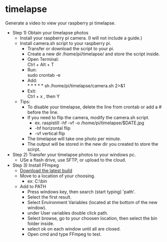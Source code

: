 # timelapse

Generate a video to view your raspberry pi timelapse.

* Step 1) Obtain your timelapse photos  
  * Install your raspberry pi camera. (I will not include a guide.)  
  * Install camera.sh script to your raspberry pi.  
    * Transfer or download the script to your pi.
    * Create a new dir /home/pi/timelapse/ and store the script inside.  
    * Open Terminal:  
      Ctrl + Alt + T  
    * Run:  
      sudo crontab -e  
    * Add:  
      \* \* \* \* \* sh /home/pi/timelapse/camera.sh 2>&1  
    * Exit:  
      Ctrl + x , then Y
  * Tips:  
    * To disable your timelapse, delete the line from crontab or add a # before the line.
    * If you need to flip the camera, modify the camera.sh script.
      * ex. raspistill -hf -vf -o /home/pi/timelapse/$DATE.jpg
      * -hf horizontal flip
      * -vf vertical flip
    * The timelapse will take one photo per minute.
    * The output will be stored in the new dir you created to store the scirpt.
* Step 2) Transfer your timelapse photos to your windows pc.
  * USe a flash drive, use SFTP, or upload to the cloud.
 * Step 3) Install FFmpeg  
   * [Download the latest build](https://www.gyan.dev/ffmpeg/builds/)
   * Move to a location of your choosing.
     * ex: C:\bin
   * Add to PATH
     * Press windows key, then search (start typing) 'path'.
     * Select the first result.
     * Select Environment Variables (located at the bottom of the new window).
     * under User variables double click path.
     * Select browse, go to your choosen location, then select the bin folder inside.
     * select ok on each window until all are closed.
     * Open cmd and type FFmpeg to test.
